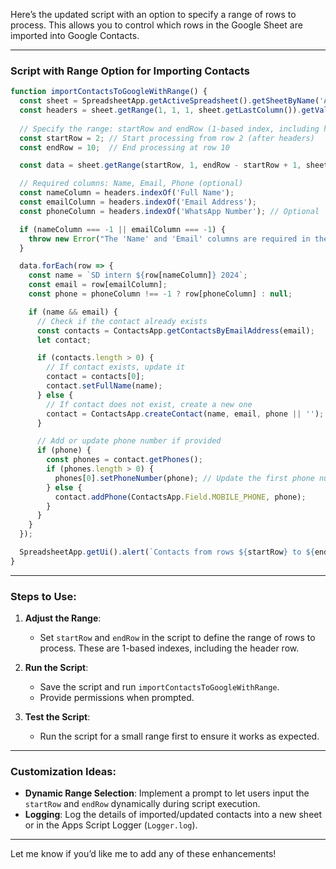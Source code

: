 Here’s the updated script with an option to specify a range of rows to process. This allows you to control which rows in the Google Sheet are imported into Google Contacts.

---

### Script with Range Option for Importing Contacts

```javascript
function importContactsToGoogleWithRange() {
  const sheet = SpreadsheetApp.getActiveSpreadsheet().getSheetByName('Active'); // Sheet name
  const headers = sheet.getRange(1, 1, 1, sheet.getLastColumn()).getValues()[0]; // Get headers
  
  // Specify the range: startRow and endRow (1-based index, including headers)
  const startRow = 2; // Start processing from row 2 (after headers)
  const endRow = 10;  // End processing at row 10

  const data = sheet.getRange(startRow, 1, endRow - startRow + 1, sheet.getLastColumn()).getValues();

  // Required columns: Name, Email, Phone (optional)
  const nameColumn = headers.indexOf('Full Name');
  const emailColumn = headers.indexOf('Email Address');
  const phoneColumn = headers.indexOf('WhatsApp Number'); // Optional

  if (nameColumn === -1 || emailColumn === -1) {
    throw new Error("The 'Name' and 'Email' columns are required in the sheet.");
  }

  data.forEach(row => {
    const name = `SD intern ${row[nameColumn]} 2024`;
    const email = row[emailColumn];
    const phone = phoneColumn !== -1 ? row[phoneColumn] : null;

    if (name && email) {
      // Check if the contact already exists
      const contacts = ContactsApp.getContactsByEmailAddress(email);
      let contact;

      if (contacts.length > 0) {
        // If contact exists, update it
        contact = contacts[0];
        contact.setFullName(name);
      } else {
        // If contact does not exist, create a new one
        contact = ContactsApp.createContact(name, email, phone || '');
      }

      // Add or update phone number if provided
      if (phone) {
        const phones = contact.getPhones();
        if (phones.length > 0) {
          phones[0].setPhoneNumber(phone); // Update the first phone number
        } else {
          contact.addPhone(ContactsApp.Field.MOBILE_PHONE, phone);
        }
      }
    }
  });

  SpreadsheetApp.getUi().alert(`Contacts from rows ${startRow} to ${endRow} have been imported/updated successfully.`);
}
```

---

### Steps to Use:
1. **Adjust the Range**:
   - Set `startRow` and `endRow` in the script to define the range of rows to process. These are 1-based indexes, including the header row.

2. **Run the Script**:
   - Save the script and run `importContactsToGoogleWithRange`.
   - Provide permissions when prompted.

3. **Test the Script**:
   - Run the script for a small range first to ensure it works as expected.

---

### Customization Ideas:
- **Dynamic Range Selection**: Implement a prompt to let users input the `startRow` and `endRow` dynamically during script execution.
- **Logging**: Log the details of imported/updated contacts into a new sheet or in the Apps Script Logger (`Logger.log`).

---

Let me know if you’d like me to add any of these enhancements!